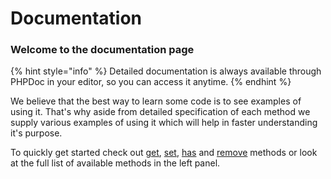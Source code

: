 # Documentation

### Welcome to the documentation page

{% hint style="info" %}
Detailed documentation is always available through PHPDoc in your editor, so you can access it anytime.
{% endhint %}

We believe that the best way to learn some code is to see examples of using it. 
That's why aside from detailed specification of each method we supply various examples of using it which will help in faster understanding it's purpose.  

To quickly get started check out [get](common-methods/get-getnestedelement.md), [set](common-methods/set-setnestedelement.md), [has](common-methods/has.md) and [remove](common-methods/remove.md) methods or look at the full list of available methods in the left panel\.